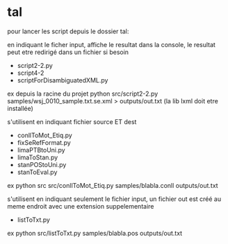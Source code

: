 # tal

pour lancer les script depuis le dossier tal:

en indiquant le ficher input, affiche le resultat dans la console, le resultat peut etre redirigé dans un fichier si besoin
* script2-2.py
* script4-2
* scriptForDisambiguatedXML.py

ex depuis la racine du projet
python src/script2-2.py samples/wsj_0010_sample.txt.se.xml > outputs/out.txt
(la lib lxml doit etre installée)

s'utilisent en indiquant fichier source ET dest
* conllToMot_Etiq.py 
* fixSeRefFormat.py
* limaPTBtoUni.py
* limaToStan.py
* stanPOStoUni.py
* stanToEval.py

ex
python src src/conllToMot_Etiq.py samples/blabla.conll outputs/out.txt

s'utilisent en indiquant seulement le fichier input, un fichier out est créé au meme endroit avec une extension suppelementaire
* listToTxt.py

ex
python src/listToTxt.py samples/blabla.pos outputs/out.txt

